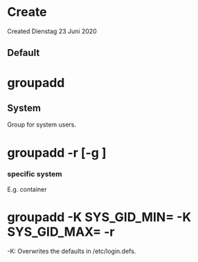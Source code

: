 # Create
Created Dienstag 23 Juni 2020

Default
-------
# groupadd <group name>

System
------
Group for system users.
# groupadd -r <group name> [-g <group id>]

### specific system
E.g. container
# groupadd -K SYS_GID_MIN=<new start>  -K SYS_GID_MAX=<new end> -r <group name>
-K: Overwrites the defaults in /etc/login.defs.

